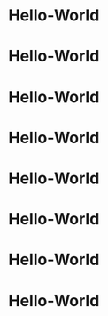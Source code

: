 # Hello-World
# Hello-World
# Hello-World
# Hello-World
# Hello-World
# Hello-World
# Hello-World
# Hello-World
